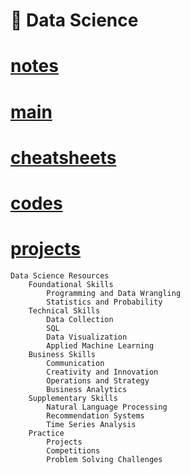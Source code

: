 # 🧪 Data Science
 
# [notes](/notes/README.md)
# [main](/main/README.md)
# [cheatsheets](/cheatsheets/README.md)
# [codes](/codes/README.md)
# [projects](/projects/README.md)

```
Data Science Resources
    Foundational Skills
        Programming and Data Wrangling
        Statistics and Probability
    Technical Skills
        Data Collection
        SQL
        Data Visualization
        Applied Machine Learning
    Business Skills
        Communication
        Creativity and Innovation
        Operations and Strategy
        Business Analytics
    Supplementary Skills
        Natural Language Processing
        Recommendation Systems
        Time Series Analysis
    Practice
        Projects
        Competitions
        Problem Solving Challenges
```